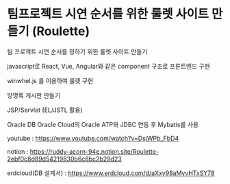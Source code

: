 # 팀프로젝트 시연 순서를 위한 룰렛 사이트 만들기 (Roulette)
팀 프로젝트 시연 순서를 정하기 위한 룰렛 사이트 만들기

javascript로 React, Vue, Angular와 같은 component 구조로 프론트엔드 구현

winwhel.js 를 이용하여 룰렛 구현

방명록 게시판 만들기

JSP/Servlet (EL/JSTL 활용)

Oracle DB Oracle Cloud의 Oracle ATP와 JDBC 연동 후 Mybatis를 사용

youtube : https://www.youtube.com/watch?v=DsjWPb_FbD4

notion : https://ruddy-acorn-94e.notion.site/Roulette-2ebf0c8d89d54219830b6c8bc2b29d23

erdcloud(DB 설계서) : https://www.erdcloud.com/d/aXxy98aMyvHTxSY78
